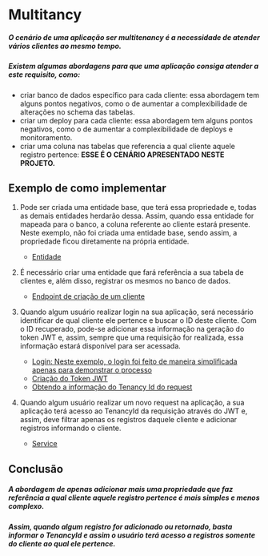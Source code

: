 # Multitancy

##### O cenário de uma aplicação ser multitenancy é a necessidade de atender vários clientes ao mesmo tempo.
##### Existem algumas abordagens para que uma aplicação consiga atender a este requisito, como: 
- criar banco de dados específico para cada cliente: essa abordagem tem alguns pontos negativos, como o de aumentar a complexibilidade de alterações no schema das tabelas.
- criar um deploy para cada cliente: essa abordagem tem alguns pontos negativos, como o de aumentar a complexibilidade de deploys e monitoramento.
- criar uma coluna nas tabelas que referencia a qual cliente aquele registro pertence: <b>ESSE É O CENÁRIO APRESENTADO NESTE PROJETO.</b>

## Exemplo de como implementar
1. Pode ser criada uma entidade base, que terá essa propriedade e, todas as demais entidades herdarão dessa. Assim, quando essa entidade for mapeada para o banco, a coluna referente ao cliente estará presente. Neste exemplo, não foi criada uma entidade base, sendo assim, a propriedade ficou diretamente na própria entidade.
   - [Entidade](https://github.com/martineli17/.net-multitenancy/blob/master/Domain/Entities/Contract.cs)

2. É necessário criar uma entidade que fará referência a sua tabela de clientes e, além disso, registrar os mesmos no banco de dados.
   - [Endpoint de criação de um cliente](https://github.com/martineli17/.net-multitenancy/blob/master/Multitenancy/Controllers/TenancyController.cs)
   
3. Quando algum usuário realizar login na sua aplicação, será necessário identificar de qual cliente ele pertence e buscar o ID deste cliente. Com o ID recuperado, pode-se adicionar essa informação na geração do token JWT e, assim, sempre que uma requisição for realizada, essa informação estará disponível para ser acessada.
   - [Login:  Neste exemplo, o login foi feito de maneira simplificada apenas para demonstrar o processo](https://github.com/martineli17/.net-multitenancy/blob/master/Multitenancy/Controllers/LoginController.cs)
   - [Criação do Token JWT](https://github.com/martineli17/.net-multitenancy/blob/master/Multitenancy/Configuration/TokenService.cs)
   - [Obtendo a informação do Tenancy Id do request](https://github.com/martineli17/.net-multitenancy/blob/master/Multitenancy/Configuration/UserService.cs)
  
4. Quando algum usuário realizar um novo request na aplicação, a sua aplicação terá acesso ao TenancyId da requisição através do JWT e, assim, deve filtrar apenas os registros daquele cliente e adicionar registros informando o cliente.
   - [Service](https://github.com/martineli17/.net-multitenancy/blob/master/Service/ContractService.cs)

## Conclusão
##### A abordagem de apenas adicionar mais uma propriedade que faz referência a qual cliente aquele registro pertence é mais simples e menos complexo.
##### Assim, quando algum registro for adicionado ou retornado, basta informar o TenancyId e assim o usuário terá acesso a registros somente do cliente ao qual ele pertence.
